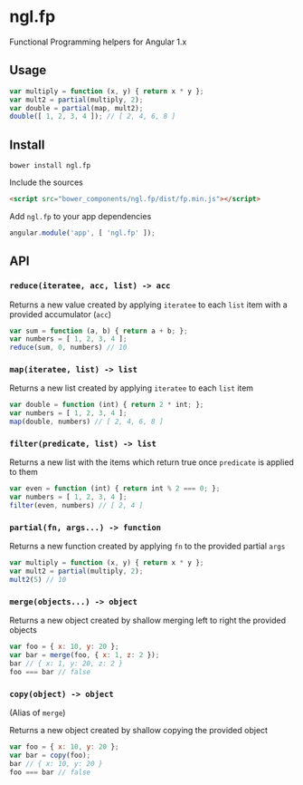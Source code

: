 ngl.fp
======

Functional Programming helpers for Angular 1.x

Usage
-----

```js
var multiply = function (x, y) { return x * y };
var mult2 = partial(multiply, 2);
var double = partial(map, mult2);
double([ 1, 2, 3, 4 ]); // [ 2, 4, 6, 8 ]
```

Install
-------

    bower install ngl.fp

Include the sources

```html
<script src="bower_components/ngl.fp/dist/fp.min.js"></script>
```

Add `ngl.fp` to your app dependencies

```js
angular.module('app', [ 'ngl.fp' ]);
```

API
---

### `reduce(iteratee, acc, list) -> acc`

Returns a new value created by applying `iteratee` to each `list` item with
a provided accumulator (`acc`)

```js
var sum = function (a, b) { return a + b; };
var numbers = [ 1, 2, 3, 4 ];
reduce(sum, 0, numbers) // 10
```

### `map(iteratee, list) -> list`

Returns a new list created by applying `iteratee` to each `list` item

```js
var double = function (int) { return 2 * int; };
var numbers = [ 1, 2, 3, 4 ];
map(double, numbers) // [ 2, 4, 6, 8 ]
```

### `filter(predicate, list) -> list`

Returns a new list with the items which return true once `predicate` is applied
to them

```js
var even = function (int) { return int % 2 === 0; };
var numbers = [ 1, 2, 3, 4 ];
filter(even, numbers) // [ 2, 4 ]
```

### `partial(fn, args...) -> function`

Returns a new function created by applying `fn` to the provided partial `args`

```js
var multiply = function (x, y) { return x * y };
var mult2 = partial(multiply, 2);
mult2(5) // 10
```

### `merge(objects...) -> object`

Returns a new object created by shallow merging left to right the provided
objects

```js
var foo = { x: 10, y: 20 };
var bar = merge(foo, { x: 1, z: 2 });
bar // { x: 1, y: 20, z: 2 }
foo === bar // false
```

### `copy(object) -> object`

(Alias of `merge`)

Returns a new object created by shallow copying the provided object

```js
var foo = { x: 10, y: 20 };
var bar = copy(foo);
bar // { x: 10, y: 20 }
foo === bar // false
```
